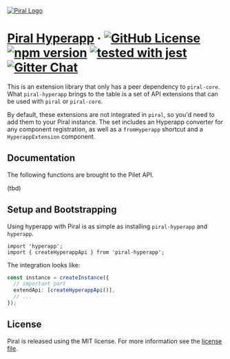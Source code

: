 [![Piral Logo](https://github.com/smapiot/piral/raw/master/docs/assets/logo.png)](https://piral.io)

# [Piral Hyperapp](https://piral.io) &middot; [![GitHub License](https://img.shields.io/badge/license-MIT-blue.svg)](https://github.com/smapiot/piral/blob/master/LICENSE) [![npm version](https://img.shields.io/npm/v/piral-hyperapp.svg?style=flat)](https://www.npmjs.com/package/piral-hyperapp) [![tested with jest](https://img.shields.io/badge/tested_with-jest-99424f.svg)](https://jestjs.io) [![Gitter Chat](https://badges.gitter.im/gitterHQ/gitter.png)](https://gitter.im/piral-io/community)

This is an extension library that only has a peer dependency to `piral-core`. What `piral-hyperapp` brings to the table is a set of API extensions that can be used with `piral` or `piral-core`.

By default, these extensions are not integrated in `piral`, so you'd need to add them to your Piral instance. The set includes an Hyperapp converter for any component registration, as well as a `fromHyperapp` shortcut and a `HyperappExtension` component.

## Documentation

The following functions are brought to the Pilet API.

(tbd)

## Setup and Bootstrapping

Using hyperapp with Piral is as simple as installing `piral-hyperapp` and `hyperapp`.

```tsx
import 'hyperapp';
import { createHyperappApi } from 'piral-hyperapp';
```

The integration looks like:

```ts
const instance = createInstance({
  // important part
  extendApi: [createHyperappApi()],
  // ...
});
```

## License

Piral is released using the MIT license. For more information see the [license file](./LICENSE).
